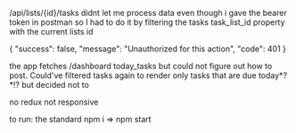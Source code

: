 
/api/lists/{id}/tasks didnt let me process data even though i gave the 
bearer token in postman so I had to do it by filtering the tasks 
task_list_id property with the current lists id

{
    "success": false,
    "message": "Unauthorized for this action",
    "code": 401
}

the app fetches /dashboard today_tasks but could not figure out how to post. Could've filtered tasks again to render only tasks that are due today*?*!? but decided not to


no redux
not responsive

to run: the standard npm i => npm start
